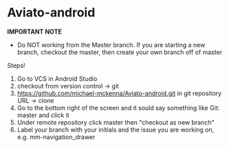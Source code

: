 # Aviato-android

**IMPORTANT NOTE**
  * Do NOT working from the Master branch. If you are starting a new branch, checkout the master, then create your own branch off of master

Steps!

1) Go to VCS in Android Studio
2) checkout from version control -> git
3) https://github.com/michael-mckenna/Aviato-android.git in git repository URL -> clone
4) Go to the bottom right of the screen and it sould say something like Git: master and click it
5) Under remote repository click master then "checkout as new branch"
6) Label your branch with your initials and the issue you are working on, e.g. mm-navigation_drawer
